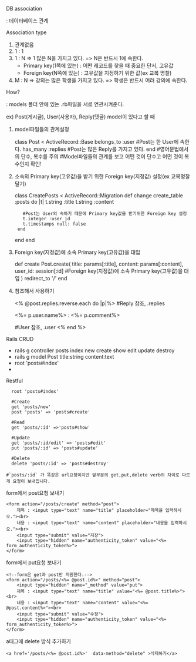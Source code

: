 
  DB association

: 데이터베이스 관계



Association type

1. 관계없음
2. 1 : 1
3. 1 : N 
   => 1 많은 N을 가지고 있다.
   => N은 반드시 1에 속한다.
   - Primary key(1쪽에 있는)
   : 어떤 레코드를 찾을 때 중요한 단서, 고유값
   - Foreign key(N쪽에 있는)
   :  고유값을 지정하기 위한 값(ex 교복 명찰)
4. M : N
   => 강의는 많은 학생을 가지고 있다.
   => 학생은 반드시 여러 강의에 속한다.



How?

: models 폴더 안에 있는 .rb파일을 서로 연관시켜준다.

ex) Post(게시글), User(사용자), Reply(댓글) model이 있다고 할 때 

1. model파일들의 관계설정

    class Post < ActiveRecord::Base
        belongs_to :user   #Post는 한 User에 속한다.
        has_many :replies  #Post는 많은 Reply를 가지고 있다.
    end
    #영어문법에서의 단수, 복수를 주의
    #Model파일들의 관계를 보고 어떤 것이 단수고 어떤 것이 복수인지 확인!

1. 소속의 Primary key(고유값)을 받기 위한 Foreign key(지정값) 설정(ex 교복명찰 달기)

    class CreatePosts < ActiveRecord::Migration
      def change
        create_table :posts do |t|
          t.string :title
          t.string :content
          
          #Post는 User의 속하기 때문에 Primary key값을 받기위한 Foreign key 설정 
          t.integer :user_id 
          t.timestamps null: false
        end
      end
    end
    

1. Foreign key(지정값)에 소속 Primary key(고유값)을 대입

      def create
          Post.create(
          title: params[:title],
          content: params[:content],
          user_id: session[:id] #Foreign key(지정값)에 소속 Primary key(고유값)을 대입
          )
          redirect_to '/'
      end

1. 참조해서 사용하기

    <% @post.replies.reverse.each do |p|%> #Reply 참조, .replies
    <p><%= p.user.name%> : <%= p.comment%></p> #User 참조, .user
    <% end %>





Rails CRUD

- rails g controller posts index new create show edit update destroy
- rails g model Post title:string content:text
- root 'posts#index' 
- <input type="hidden" name="authenticity_token" value="<%= form_authenticity_token%>">



Restful

      root 'posts#index'
    
      #Create
      get 'posts/new' 
      post 'posts' => 'posts#create'
    
      #Read
      get 'posts/:id' =>'posts#show'
    
      #Update
      get 'posts/:id/edit' => 'posts#edit'
      put 'posts/:id' => 'posts#update'
    
      #Delete
      delete 'posts/:id' => 'posts#destroy'
    
    #`posts/:id` 가 똑같은 url요청이지만 앞부분의 get,put,delete verb의 차이로 다르게 요청이 보내집니다.
    



form에서 post요청 보내기

    <form action="/posts/create" method="post">
        제목 : <input type="text" name="title" placeholder="제목을 입력하시오."><br>
        내용 : <input type="text" name="content" placeholder="내용을 입력하시오."><br>
        <input type="submit" value="저장">
        <input type="hidden" name="authenticity_token" value="<%= form_authenticity_token%>">
    </form>



form에서 put요청 보내기

    <!--form은 get과 post만 지원한다.-->
    <form action="/posts/<%= @post.id%>" method="post">
        <input type="hidden" name="_method" value="put">
        제목 : <input type="text" name="title" value="<%= @post.title%>"><br>
        내용 : <input type="text" name="content" value="<%= @post.content%>"><br>
        <input type="submit" value="수정">
        <input type="hidden" name="authenticity_token" value="<%= form_authenticity_token%>">
    </form>



a태그에 delete 방식 추가하기

    <a href='/posts/<%= @post.id%>'  data-method="delete" >삭제하기</a>


